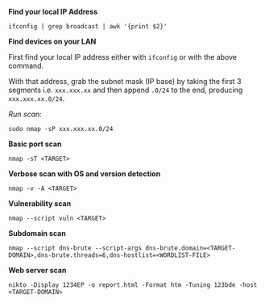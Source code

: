 
**Find your local IP Address**

```
ifconfig | grep broadcast | awk '{print $2}'
```

**Find devices on your LAN**

First find your local IP address either with `ifconfig` or with the above command.

With that address, grab the subnet mask (IP base) by taking the first 3 segments i.e. `xxx.xxx.xx` and then append `.0/24` to the end, producing `xxx.xxx.xx.0/24`.

*Run scan:*

```
sudo nmap -sP xxx.xxx.xx.0/24
```

**Basic port scan**

```
nmap -sT <TARGET>
```

**Verbose scan with OS and version detection**

```
nmap -v -A <TARGET>
```

**Vulnerability scan**

```
nmap --script vuln <TARGET>
```

**Subdomain scan**

```
nmap --script dns-brute --script-args dns-brute.domain=<TARGET-DOMAIN>,dns-brute.threads=6,dns-hostlist=<WORDLIST-FILE>
```

**Web server scan**

```
nikto -Display 1234EP -o report.html -Format htm -Tuning 123bde -host <TARGET-DOMAIN>
```
